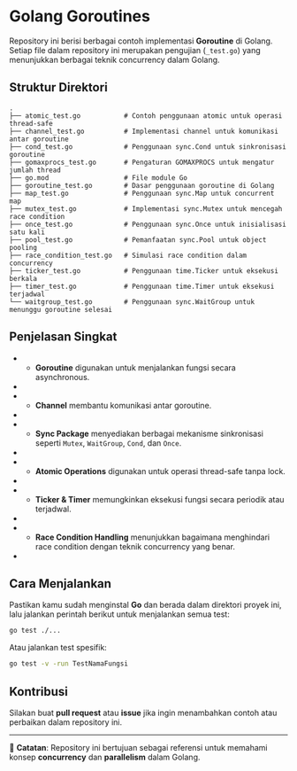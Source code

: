 # Golang Goroutines

Repository ini berisi berbagai contoh implementasi **Goroutine** di Golang. Setiap file dalam repository ini merupakan pengujian (`_test.go`) yang menunjukkan berbagai teknik concurrency dalam Golang.

## Struktur Direktori

```
.
├── atomic_test.go           # Contoh penggunaan atomic untuk operasi thread-safe
├── channel_test.go          # Implementasi channel untuk komunikasi antar goroutine
├── cond_test.go             # Penggunaan sync.Cond untuk sinkronisasi goroutine
├── gomaxprocs_test.go       # Pengaturan GOMAXPROCS untuk mengatur jumlah thread
├── go.mod                   # File module Go
├── goroutine_test.go        # Dasar penggunaan goroutine di Golang
├── map_test.go              # Penggunaan sync.Map untuk concurrent map
├── mutex_test.go            # Implementasi sync.Mutex untuk mencegah race condition
├── once_test.go             # Penggunaan sync.Once untuk inisialisasi satu kali
├── pool_test.go             # Pemanfaatan sync.Pool untuk object pooling
├── race_condition_test.go   # Simulasi race condition dalam concurrency
├── ticker_test.go           # Penggunaan time.Ticker untuk eksekusi berkala
├── timer_test.go            # Penggunaan time.Timer untuk eksekusi terjadwal
└── waitgroup_test.go        # Penggunaan sync.WaitGroup untuk menunggu goroutine selesai
```

## Penjelasan Singkat

* *   **Goroutine** digunakan untuk menjalankan fungsi secara asynchronous.
*     
* *   **Channel** membantu komunikasi antar goroutine.
*     
* *   **Sync Package** menyediakan berbagai mekanisme sinkronisasi seperti `Mutex`, `WaitGroup`, `Cond`, dan `Once`.
*     
* *   **Atomic Operations** digunakan untuk operasi thread-safe tanpa lock.
*     
* *   **Ticker & Timer** memungkinkan eksekusi fungsi secara periodik atau terjadwal.
*     
* *   **Race Condition Handling** menunjukkan bagaimana menghindari race condition dengan teknik concurrency yang benar.
*     

## Cara Menjalankan

Pastikan kamu sudah menginstal **Go** dan berada dalam direktori proyek ini, lalu jalankan perintah berikut untuk menjalankan semua test:

```sh
go test ./...
```

Atau jalankan test spesifik:

```sh
go test -v -run TestNamaFungsi
```

## Kontribusi

Silakan buat **pull request** atau **issue** jika ingin menambahkan contoh atau perbaikan dalam repository ini.

* * *

📌 **Catatan**: Repository ini bertujuan sebagai referensi untuk memahami konsep **concurrency** dan **parallelism** dalam Golang.